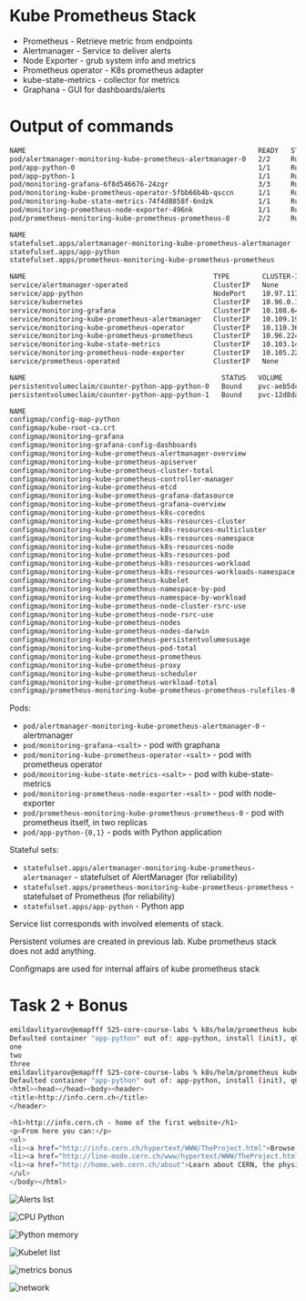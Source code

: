 # Kube Prometheus Stack

- Prometheus - Retrieve metric from endpoints
- Alertmanager - Service to deliver alerts
- Node Exporter - grub system info and metrics
- Prometheus operator - K8s prometheus adapter
- kube-state-metrics - collector for metrics
- Graphana - GUI for dashboards/alerts

# Output of commands

```bash
NAME                                                         READY   STATUS    RESTARTS      AGE
pod/alertmanager-monitoring-kube-prometheus-alertmanager-0   2/2     Running   0             2m34s
pod/app-python-0                                             1/1     Running   0             5m17s
pod/app-python-1                                             1/1     Running   0             5m17s
pod/monitoring-grafana-6f8d546676-24zgr                      3/3     Running   1 (94s ago)   3m20s
pod/monitoring-kube-prometheus-operator-5fbb66b4b-qsccn      1/1     Running   0             3m20s
pod/monitoring-kube-state-metrics-74f4d8858f-6ndzk           1/1     Running   0             3m20s
pod/monitoring-prometheus-node-exporter-496nk                1/1     Running   0             3m20s
pod/prometheus-monitoring-kube-prometheus-prometheus-0       2/2     Running   0             2m32s

NAME                                                                    READY   AGE
statefulset.apps/alertmanager-monitoring-kube-prometheus-alertmanager   1/1     2m34s
statefulset.apps/app-python                                             2/2     5m58s
statefulset.apps/prometheus-monitoring-kube-prometheus-prometheus       1/1     2m33s

NAME                                              TYPE        CLUSTER-IP       EXTERNAL-IP   PORT(S)                      AGE
service/alertmanager-operated                     ClusterIP   None             <none>        9093/TCP,9094/TCP,9094/UDP   2m34s
service/app-python                                NodePort    10.97.117.60     <none>        5000:30209/TCP               5m58s
service/kubernetes                                ClusterIP   10.96.0.1        <none>        443/TCP                      19d
service/monitoring-grafana                        ClusterIP   10.108.64.97     <none>        80/TCP                       3m20s
service/monitoring-kube-prometheus-alertmanager   ClusterIP   10.109.197.44    <none>        9093/TCP,8080/TCP            3m20s
service/monitoring-kube-prometheus-operator       ClusterIP   10.110.36.12     <none>        443/TCP                      3m20s
service/monitoring-kube-prometheus-prometheus     ClusterIP   10.96.224.83     <none>        9090/TCP,8080/TCP            3m20s
service/monitoring-kube-state-metrics             ClusterIP   10.103.142.218   <none>        8080/TCP                     3m20s
service/monitoring-prometheus-node-exporter       ClusterIP   10.105.221.166   <none>        9100/TCP                     3m20s
service/prometheus-operated                       ClusterIP   None             <none>        9090/TCP                     2m33s

NAME                                                STATUS   VOLUME                                     CAPACITY   ACCESS MODES   STORAGECLASS   AGE
persistentvolumeclaim/counter-python-app-python-0   Bound    pvc-aeb5dcdc-bf16-4eff-aee4-35eb50d8b47d   10Mi       RWO            standard       6d3h
persistentvolumeclaim/counter-python-app-python-1   Bound    pvc-12d8da0e-77b9-4a49-a4f0-a466631cb8cc   10Mi       RWO            standard       6d3h

NAME                                                                     DATA   AGE
configmap/config-map-python                                              2      5m58s
configmap/kube-root-ca.crt                                               1      19d
configmap/monitoring-grafana                                             1      3m20s
configmap/monitoring-grafana-config-dashboards                           1      3m20s
configmap/monitoring-kube-prometheus-alertmanager-overview               1      3m20s
configmap/monitoring-kube-prometheus-apiserver                           1      3m20s
configmap/monitoring-kube-prometheus-cluster-total                       1      3m20s
configmap/monitoring-kube-prometheus-controller-manager                  1      3m20s
configmap/monitoring-kube-prometheus-etcd                                1      3m20s
configmap/monitoring-kube-prometheus-grafana-datasource                  1      3m20s
configmap/monitoring-kube-prometheus-grafana-overview                    1      3m20s
configmap/monitoring-kube-prometheus-k8s-coredns                         1      3m20s
configmap/monitoring-kube-prometheus-k8s-resources-cluster               1      3m20s
configmap/monitoring-kube-prometheus-k8s-resources-multicluster          1      3m20s
configmap/monitoring-kube-prometheus-k8s-resources-namespace             1      3m20s
configmap/monitoring-kube-prometheus-k8s-resources-node                  1      3m20s
configmap/monitoring-kube-prometheus-k8s-resources-pod                   1      3m20s
configmap/monitoring-kube-prometheus-k8s-resources-workload              1      3m20s
configmap/monitoring-kube-prometheus-k8s-resources-workloads-namespace   1      3m20s
configmap/monitoring-kube-prometheus-kubelet                             1      3m20s
configmap/monitoring-kube-prometheus-namespace-by-pod                    1      3m20s
configmap/monitoring-kube-prometheus-namespace-by-workload               1      3m20s
configmap/monitoring-kube-prometheus-node-cluster-rsrc-use               1      3m20s
configmap/monitoring-kube-prometheus-node-rsrc-use                       1      3m20s
configmap/monitoring-kube-prometheus-nodes                               1      3m20s
configmap/monitoring-kube-prometheus-nodes-darwin                        1      3m20s
configmap/monitoring-kube-prometheus-persistentvolumesusage              1      3m20s
configmap/monitoring-kube-prometheus-pod-total                           1      3m20s
configmap/monitoring-kube-prometheus-prometheus                          1      3m20s
configmap/monitoring-kube-prometheus-proxy                               1      3m20s
configmap/monitoring-kube-prometheus-scheduler                           1      3m20s
configmap/monitoring-kube-prometheus-workload-total                      1      3m20s
configmap/prometheus-monitoring-kube-prometheus-prometheus-rulefiles-0   34     2m34s

```

Pods:

- `pod/alertmanager-monitoring-kube-prometheus-alertmanager-0` - alertmanager
- `pod/monitoring-grafana-<salt>` - pod with graphana
- `pod/monitoring-kube-prometheus-operator-<salt>` - pod with prometheus operator
- `pod/monitoring-kube-state-metrics-<salt>` - pod with kube-state-metrics
- `pod/monitoring-prometheus-node-exporter-<salt>` - pod with node-exporter
- `pod/prometheus-monitoring-kube-prometheus-prometheus-0` - pod with prometheus itself, in two replicas
- `pod/app-python-{0,1}` - pods with Python application

Stateful sets:

- `statefulset.apps/alertmanager-monitoring-kube-prometheus-alertmanager` - statefulset of AlertManager (for reliability)
- `statefulset.apps/prometheus-monitoring-kube-prometheus-prometheus` - statefulset of Prometheus (for reliability)
- `statefulset.apps/app-python` - Python app

Service list corresponds with involved elements of stack.

Persistent volumes are created in previous lab. Kube prometheus stack does not add anything.

Configmaps are used for internal affairs of kube prometheus stack

# Task 2 + Bonus

```bash
emildavlityarov@emapfff S25-core-course-labs % k8s/helm/prometheus kubectl exec app-python-0 -- cat /init_data/file
Defaulted container "app-python" out of: app-python, install (init), q0 (init), q1 (init), q2 (init), q3 (init)
one
two
three
emildavlityarov@emapfff S25-core-course-labs % k8s/helm/prometheus kubectl exec app-python-0 -- cat /init_data/index.html
Defaulted container "app-python" out of: app-python, install (init), q0 (init), q1 (init), q2 (init), q3 (init)
<html><head></head><body><header>
<title>http://info.cern.ch</title>
</header>

<h1>http://info.cern.ch - home of the first website</h1>
<p>From here you can:</p>
<ul>
<li><a href="http://info.cern.ch/hypertext/WWW/TheProject.html">Browse the first website</a></li>
<li><a href="http://line-mode.cern.ch/www/hypertext/WWW/TheProject.html">Browse the first website using the line-mode browser simulator</a></li><li><a href="http://home.web.cern.ch/topics/birth-web">Learn about the birth of the web</a></li>
<li><a href="http://home.web.cern.ch/about">Learn about CERN, the physics laboratory where the web was born</a></li>
</ul>
</body></html>
```

![Alerts list](img/alertmanager.png)

![CPU Python](img/cpu-python.png)

![Python memory](img/memory-python.png)

![Kubelet list](img/kubelet.png)

![metrics bonus](img/metrics.png)

![network](img/network.png)
